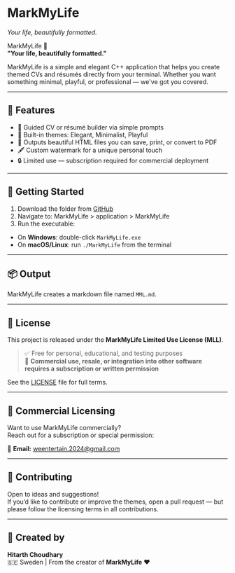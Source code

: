 # MarkMyLife

*Your life, beautifully formatted.*




  MarkMyLife 📝  
**"Your life, beautifully formatted."**

MarkMyLife is a simple and elegant C++ application that helps you create themed CVs and résumés directly from your terminal. Whether you want something minimal, playful, or professional — we've got you covered.

---

## 🌟 Features

- 🧠 Guided CV or résumé builder via simple prompts  
- 🎨 Built-in themes: Elegant, Minimalist, Playful  
- 📄 Outputs beautiful HTML files you can save, print, or convert to PDF  
- 🖋️ Custom watermark for a unique personal touch  
- 🔒 Limited use — subscription required for commercial deployment

---

## 🚀 Getting Started

1. Download the folder from [GitHub](https://github.com/yourusername/MarkMyLife)  
2. Navigate to: MarkMyLife > application > MarkMyLife
3. Run the executable:
- On **Windows**: double-click `MarkMyLife.exe`
- On **macOS/Linux**: run `./MarkMyLife` from the terminal

---

## 📦 Output

MarkMyLife creates a markdown file named `MML.md`.  

---

## 📜 License

This project is released under the **MarkMyLife Limited Use License (MLL)**.

> ✅ Free for personal, educational, and testing purposes  
> 🚫 **Commercial use, resale, or integration into other software requires a subscription or written permission**

See the [LICENSE](./LICENSE) file for full terms.

---

## 💼 Commercial Licensing

Want to use MarkMyLife commercially?  
Reach out for a subscription or special permission:

📧 **Email:** weentertain.2024@gmail.com

---

## 🤝 Contributing

Open to ideas and suggestions!  
If you’d like to contribute or improve the themes, open a pull request — but please follow the licensing terms in all contributions.

---

## 🧊 Created by

**Hitarth Choudhary**  
🇸🇪 Sweden | From the creator of **MarkMyLife** ❤️

